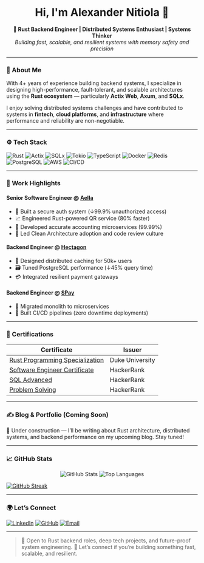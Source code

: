 

<!--
**the-cre8tor/the-cre8tor** is a ✨ _special_ ✨ repository because its `README.md` (this file) appears on your GitHub profile.

Here are some ideas to get you started:

- 🔭 I’m currently working on ...
- 🌱 I’m currently learning ...
- 👯 I’m looking to collaborate on ...
- 🤔 I’m looking for help with ...
- 💬 Ask me about ...
- 📫 How to reach me: ...
- 😄 Pronouns: ...
- ⚡ Fun fact: ...
-->

<h1 align="center">Hi, I'm Alexander Nitiola 👋</h1>
<p align="center">
  <b>🦀 Rust Backend Engineer | Distributed Systems Enthusiast | Systems Thinker</b><br/>
  <i>Building fast, scalable, and resilient systems with memory safety and precision</i>
</p>

---

### 🧠 About Me

With 4+ years of experience building backend systems, I specialize in designing high-performance, fault-tolerant, and scalable architectures using the **Rust ecosystem** — particularly **Actix Web**, **Axum**, and **SQLx**.

I enjoy solving distributed systems challenges and have contributed to systems in **fintech**, **cloud platforms**, and **infrastructure** where performance and reliability are non-negotiable.

---

### ⚙️ Tech Stack

![Rust](https://img.shields.io/badge/Rust-%23000000.svg?style=flat-square&logo=rust&logoColor=white)
![Actix](https://img.shields.io/badge/Actix-Web-blue?style=flat-square)
![SQLx](https://img.shields.io/badge/SQLx-%230071C5.svg?style=flat-square&logo=postgresql&logoColor=white)
![Tokio](https://img.shields.io/badge/Tokio-%232E3440.svg?style=flat-square&logo=tokio&logoColor=white)
![TypeScript](https://img.shields.io/badge/TypeScript-%23007ACC.svg?style=flat-square&logo=typescript&logoColor=white)
![Docker](https://img.shields.io/badge/Docker-%230db7ed.svg?style=flat-square&logo=docker&logoColor=white)
![Redis](https://img.shields.io/badge/Redis-%23DC382D.svg?style=flat-square&logo=redis&logoColor=white)
![PostgreSQL](https://img.shields.io/badge/PostgreSQL-%23336791.svg?style=flat-square&logo=postgresql&logoColor=white)
![AWS](https://img.shields.io/badge/AWS-%23FF9900.svg?style=flat-square&logo=amazonaws&logoColor=white)
![CI/CD](https://img.shields.io/badge/CI/CD-blueviolet?style=flat-square)

---

### 🏢 Work Highlights

#### **Senior Software Engineer @ [Aella](https://aellaapp.com/)**

- 🔐 Built a secure auth system (↓99.9% unauthorized access)
- 📈 Engineered Rust-powered QR service (80% faster)
- 💸 Developed accurate accounting microservices (99.99%)
- 🧭 Led Clean Architecture adoption and code review culture

#### **Backend Engineer @ [Hectagon](https://www.linkedin.com/company/hectagon-technology)**

- 🧠 Designed distributed caching for 50k+ users
- 🗃️ Tuned PostgreSQL performance (↓45% query time)
- 💳 Integrated resilient payment gateways

#### **Backend Engineer @ [SPay](https://spaybusiness.com/)**

- 🔁 Migrated monolith to microservices
- 🚀 Built CI/CD pipelines (zero downtime deployments)

---

### 📜 Certifications

| Certificate                                                                                                     | Issuer          |
| --------------------------------------------------------------------------------------------------------------- | --------------- |
| [Rust Programming Specialization](https://www.coursera.org/account/accomplishments/specialization/J7SG3N3JEFNA) | Duke University |
| [Software Engineer Certificate](https://www.hackerrank.com/certificates/513a1c595ca4)                           | HackerRank      |
| [SQL Advanced](https://www.hackerrank.com/certificates/749c443e9f68)                                            | HackerRank      |
| [Problem Solving](https://www.hackerrank.com/certificates/96f3ad900bbe)                                         | HackerRank      |

---

### ✍️ Blog & Portfolio (Coming Soon)

🚧 Under construction — I’ll be writing about Rust architecture, distributed systems, and backend performance on my upcoming blog. Stay tuned!

---

### 📈 GitHub Stats

<p align="center">
  <img src="https://github-readme-stats.vercel.app/api?username=the-cre8tor&show_icons=true&theme=tokyonight&hide_border=true" alt="GitHub Stats" />
  <img src="https://github-readme-stats.vercel.app/api/top-langs/?username=the-cre8tor&layout=compact&theme=tokyonight&hide_border=true" alt="Top Languages" />
</p>

[![GitHub Streak](https://streak-stats.demolab.com/?user=the-cre8tor)](https://git.io/streak-stats)

---

### 🌍 Let’s Connect

[![LinkedIn](https://img.shields.io/badge/LinkedIn-blue?style=flat-square&logo=linkedin&logoColor=white)](https://www.linkedin.com/in/thecre8tor/)
[![GitHub](https://img.shields.io/badge/GitHub-%2312100E.svg?style=flat-square&logo=github&logoColor=white)](https://github.com/the-cre8tor)
[![Email](https://img.shields.io/badge/Email-cre8tor.alexander@gmail.com-red?style=flat-square&logo=gmail&logoColor=white)](mailto:cre8tor.alexander@gmail.com)

---

> 🚀 Open to Rust backend roles, deep tech projects, and future-proof system engineering.
> 💬 Let’s connect if you’re building something fast, scalable, and resilient.
